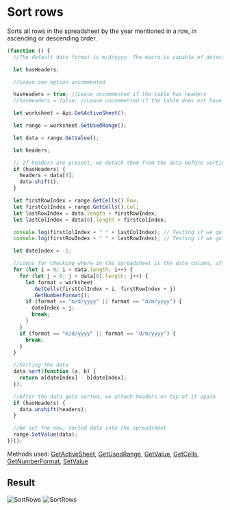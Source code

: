 # Sort rows

Sorts all rows in the spreadsheet by the year mentioned in a row, in ascending or descending order.

```ts
(function () {
  //The default date format is m/d/yyyy. The macro is capable of detecting dates in the d/m/yyyy format, but only if dates are entered in that format before running the macro.

  let hasHeaders;

  //Leave one option uncommented

  hasHeaders = true; //Leave uncommented if the table has headers
  //hasHeaders = false; //Leave uncommented if the table does not have headers

  let worksheet = Api.GetActiveSheet();

  let range = worksheet.GetUsedRange();

  let data = range.GetValue();

  let headers;

  // If headers are present, we detach them from the data before sorting
  if (hasHeaders) {
    headers = data[0];
    data.shift();
  }

  let firstRowIndex = range.GetCells().Row;
  let firstColIndex = range.GetCells().Col;
  let lastRowIndex = data.length + firstRowIndex;
  let lastColIndex = data[0].length + firstColIndex;

  console.log(firstColIndex + " " + lastColIndex); // Testing if we got the correct column indexes; the last should be one higher
  console.log(firstRowIndex + " " + lastRowIndex); // Testing if we got the correct row indexes; the last should be one higher

  let dateIndex = -1;

  //Loops for checking where in the spreadsheet is the date column, after we find it, we set the dateIndex to point to that column index
  for (let i = 0; i < data.length; i++) {
    for (let j = 0; j < data[0].length; j++) {
      let format = worksheet
        .GetCells(firstColIndex + i, firstRowIndex + j)
        .GetNumberFormat();
      if (format == "m/d/yyyy" || format == "d/m/yyyy") {
        dateIndex = j;
        break;
      }
    }
    if (format == "m/d/yyyy" || format == "d/m/yyyy") {
      break;
    }
  }

  //Sorting the data
  data.sort(function (a, b) {
    return a[dateIndex] - b[dateIndex];
  });

  //After the data gets sorted, we attach headers on top of it again
  if (hasHeaders) {
    data.unshift(headers);
  }

  //We set the new, sorted data into the spreadsheet
  range.SetValue(data);
})();
```

Methods used: [GetActiveSheet](../../../../office-api/usage-api/spreadsheet-api/Api/Methods/GetActiveSheet.md), [GetUsedRange](../../../../office-api/usage-api/spreadsheet-api/ApiWorksheet/Methods/GetUsedRange.md), [GetValue](../../../../office-api/usage-api/spreadsheet-api/ApiRange/Methods/GetValue.md), [GetCells](../../../../office-api/usage-api/spreadsheet-api/ApiRange/Methods/GetCells.md), [GetNumberFormat](../../../../office-api/usage-api/spreadsheet-api/ApiRange/Methods/GetNumberFormat.md), [SetValue](../../../../office-api/usage-api/spreadsheet-api/ApiRange/Methods/SetValue.md)

## Result

![SortRows](/assets/images/plugins/sort-rows.png#gh-light-mode-only)
![SortRows](/assets/images/plugins/sort-rows.dark.png#gh-dark-mode-only)
